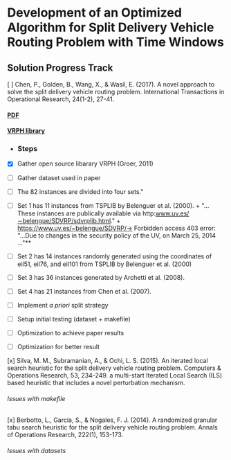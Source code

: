 ﻿# Development of an Optimized Algorithm for Split Delivery Vehicle Routing Problem with Time Windows

## Solution Progress Track
[ ] Chen, P., Golden, B., Wang, X., &amp; Wasil, E. (2017). A novel approach to solve the split delivery vehicle routing problem. International Transactions in Operational Research, 24(1-2), 27-41.
	
#### [PDF](https://onlinelibrary.wiley.com/doi/pdf/10.1111/itor.12250)

#### [VRPH library](https://projects.coin-or.org/VRPH)

+ ### Steps
 + [x] Gather open source libarary VRPH (Groer, 2011)
 + [ ] Gather dataset used in paper
  + [ ] The 82 instances are divided into four sets."
   + [ ] Set 1 has 11 instances from TSPLIB by Belenguer et al. (2000).
    + "... These instances are publically available via http:www.uv.es/∼belengue/SDVRP/sdvrplib.html."
    + https://www.uv.es/~belengue/SDVRP/-> Forbidden access 403 error: "...Due to changes in the security policy of the UV, on March 25, 2014 ..."**
   + [ ] Set 2 has 14 instances randomly generated using the coordinates of eil51, eil76, and eil101 from TSPLIB by Belenguer et al. (2000)
   + [ ] Set 3 has 36 instances generated by Archetti et al. (2008).
   + [ ] Set 4 has 21 instances from Chen et al. (2007).
		
 + [ ] Implement *a priori* split strategy 
 + [ ] Setup initial testing (dataset + makefile)
 + [ ] Optimization to achieve paper results
 + [ ] Optimization for better result
	
[x] Silva, M. M., Subramanian, A., &amp; Ochi, L. S. (2015). An iterated local search heuristic for the split delivery vehicle routing problem. Computers &amp; Operations Research, 53, 234-249.
	a multi-start Iterated Local Search (ILS) based heuristic that includes a novel perturbation mechanism. 
	
###### Issues with makefile

[x] Berbotto, L., García, S., &amp; Nogales, F. J. (2014). A randomized granular tabu search heuristic for the split delivery vehicle routing problem. Annals of Operations Research, 222(1), 153-173.

###### Issues with datasets